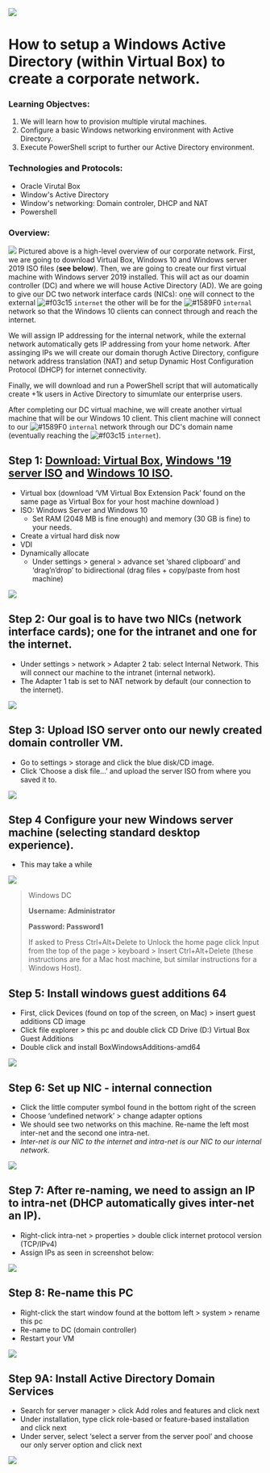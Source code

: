 ![](images/ActiveDirectory.png)
# How to setup a Windows Active Directory (within Virtual Box) to create a corporate network.
### Learning Objectves:
1. We will learn how to provision multiple virutal machines.
2. Configure a basic Windows networking environment with Active Directory.
3. Execute PowerShell script to further our Active Directory environment. 


### Technologies and Protocols:
* Oracle Virutal Box
* Window's Active Directory
* Window's networking: Domain controler, DHCP and NAT
* Powershell 


### Overview:
![](images/WindowsADdrawIO.png)
Pictured above is a high-level overview of our corporate network. First, we are going to download Virtual Box, Windows 10 and Windows server 2019 ISO files (**see below**). Then, we are going to create our first virtual machine with Windows server 2019 installed. This will act as our doamin controller (DC) and where we will house Active Directory (AD). We are going to give our DC two network interface cards (NICs): one will connect to the external ![#f03c15](https://via.placeholder.com/15/f03c15/f03c15.png) `internet` the other will be for the ![#1589F0](https://via.placeholder.com/15/1589F0/1589F0.png) `internal` network so that the Windows 10 clients can connect through and reach the internet.

We will assign IP addressing for the internal network, while the external network automatically gets IP addressing from your home network. After assinging IPs we will create our domain thorugh Active Directory, configure network address translation (NAT) and setup Dynamic Host Configuration Protocol (DHCP) for internet connectivity.

Finally, we will download and run a PowerShell script that will automatically create +1k users in Active Directory to simumlate our enterprise users. 

After completing our DC virtual machine, we will create another virtual machine that will be our Windows 10 client. This client machine will connect to our ![#1589F0](https://via.placeholder.com/15/1589F0/1589F0.png) `internal` network through our DC's domain name (eventually reaching the ![#f03c15](https://via.placeholder.com/15/f03c15/f03c15.png) `internet`). 



## Step 1: [Download: Virtual Box](https://www.virtualbox.org/wiki/Downloads "Virtual Box"), [Windows '19 server ISO](https://www.microsoft.com/en-us/evalcenter/download-windows-server-2019 "Windows '19 server ISO") and [Windows 10 ISO](https://www.microsoft.com/en-us/evalcenter/download-windows-server-2019 "Windows 10 ISO").
- Virtual box (download ‘VM Virtual Box Extension Pack’ found on the same page as Virtual Box for your host machine download )
- ISO: Windows Server and Windows 10
    - Set RAM (2048 MB is fine enough) and memory (30 GB is fine) to your needs.
- Create a virtual hard disk now
- VDI
- Dynamically allocate
    - Under settings > general > advance set ‘shared clipboard’ and ‘drag’n’drop’ to bidirectional (drag files + copy/paste from host machine)
    
![](images/Home%20Lab%20-DC/DomainController/DC1.png) 

## Step 2: Our goal is to have two NICs (network interface cards); one for the intranet and one for the internet.
- Under settings > network > Adapter 2 tab: select Internal Network. This will connect our machine to the intranet (internal network).
- The Adapter 1 tab is set to NAT network by default (our connection to the internet).
       
![](images/Home%20Lab%20-DC/DomainController/DC2.png)

## Step 3: Upload ISO server onto our newly created domain controller VM.
- Go to settings > storage and click the blue disk/CD image. 
- Click ‘Choose a disk file…’ and upload the server ISO from where you saved it to.

![](images/Home%20Lab%20-DC/DomainController/DC3.png)

## Step 4 Configure your new Windows server machine (selecting standard desktop experience).
- This may take a while

![](images/Home%20Lab%20-DC/DomainController/DC4.png)

> Windows DC
> 
> **Username: Administrator**
>
> **Password: Password1**
> 
> If asked to Press Ctrl+Alt+Delete to Unlock the home page click Input from the top of the page > keyboard > Insert Ctrl+Alt+Delete (these instructions are for a Mac host machine, but similar instructions for a Windows Host).

## Step 5: Install windows guest additions 64
- First, click Devices (found on top of the screen, on Mac) > insert guest additions CD image
- Click file explorer > this pc and double click CD Drive (D:) Virtual Box Guest Additions
- Double click and install BoxWindowsAdditions-amd64

![](images/Home%20Lab%20-DC/DomainController/DC5.png)

## Step 6: Set up NIC - internal connection 
- Click the little computer symbol found in the bottom right of the screen
- Choose ‘undefined network’ > change adapter options
- We should see two networks on this machine. Re-name the left most inter-net and the second one intra-net.
- *Inter-net is our NIC to the internet and intra-net is our NIC to our internal network.*

![](images/Home%20Lab%20-DC/DomainController/DC6.png)

## Step 7: After re-naming, we need to assign an IP to intra-net (DHCP automatically gives inter-net an IP).
- Right-click intra-net > properties  > double click internet protocol version (TCP/IPv4)
- Assign IPs as seen in screenshot below:

![](images/Home%20Lab%20-DC/DomainController/DC7.png)

## Step 8: Re-name this PC
- Right-click the start window found at the bottom left > system > rename this pc
- Re-name to DC (domain controller)
- Restart your VM

![](images/Home%20Lab%20-DC/DomainController/DC8.png)

## Step 9A: Install Active Directory Domain Services
- Search for server manager > click Add roles and features and click next
- Under installation, type click role-based or feature-based installation and click next
- Under server, select ‘select a server from the server pool’ and choose our only server option and click next

![](images/Home%20Lab%20-DC/DomainController/DC9a.png)


